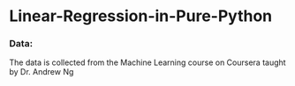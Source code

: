 # Linear-Regression-in-Pure-Python

### Data:

The data is collected from the Machine Learning course on Coursera taught by Dr. Andrew Ng


